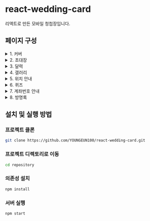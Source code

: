 # react-wedding-card
리액트로 만든 모바일 청첩장입니다.

## 페이지 구성
<details>
  <summary>1. 커버</summary>
  <div>- 커버 사진, 이름, 시간, 장소를 표시</div>
  <div>- 움직이는 하트 애니메이션 구현</div>
  <div>- 플레이 버튼 클릭하면 노래 재생</div>
  <img src="https://github.com/user-attachments/assets/fde29201-b9ad-4aff-805f-dd5b7384ea3b" />
</details>

<details>
  <summary>2. 초대장</summary>
  <div>- 초대문구 표시</div>
  <div>- 버튼 클릭으로 연락처 모달 띄우기</div>
  <div>- 모바일에서 통화, 문자 아이콘을 클릭하면 연락가능</div>
  <img src="https://github.com/user-attachments/assets/6bc1789b-dc86-424f-9b10-e48f1de2d77c" />
</details>

<details>
  <summary>3. 달력</summary>
  <div>- 결혼식 날짜를 하트로 표시</div>
  <div>- 결혼식까지 남은 시간 카운트다 </div>
  <img src="https://github.com/user-attachments/assets/705119ba-c7f2-4b23-ac8b-c2618004deb9" />
</details>

<details>  <summary>4. 갤러리</summary>
  <div>- react-image-gallery 라이브러리 사용</div>
   <div>- 스와이프해서 좌우로 이동가능</div>
  <div>- 작은 사진을 클릭해서 이동가능</div>
  <div>- 화살표 버튼으로 이동가능</div>
  <img src="https://github.com/user-attachments/assets/aa0ae524-4db2-4ea4-bf78-f83793d57c5e" />
</details>

<details>
  <summary>5. 위치 안내</summary>
  <div>- 네이버지도 api 사용</div>
  <div>- 네이버지도, 카카오지도 링크 연결</div>
  <img src="https://github.com/user-attachments/assets/417cb4db-d1c1-41bc-811a-2d265190a6f7" />
</details>

<details>
  <summary>6. 퀴즈</summary>
  <div>- 3개의 퀴즈와 5개의 답이 있음</div>
  <div>- 정답, 오답을 알려줌</div>
  <div>- 맞은 개수를 알려줌</div>
  <div>- 다시 풀기 가능</div>
  <img src="https://github.com/user-attachments/assets/f47a9f19-7512-4c7e-872d-01ecbc8b1fcd" />
</details>

<details>
  <summary>7. 계좌번호 안내</summary>
  <div>- 아이콘을 클릭하면 계좌번호 모달을 띄움</div>
  <div>- 계좌번호 복사 가능</div>
  <div>- 카카오페이 송금 링크를 연결</div>
  <img src="https://github.com/user-attachments/assets/43885095-0389-49ab-9161-083144600365" />
 
</details>

<details>
  <summary>8. 방명록</summary>
  <div>Firebase로 데이터를 저장함</div>
  <div>이름, 비밀번호, 축하메시지를 입력하여 메시지 작성</div>
  <div>등록한 비밀번호를 작성하면 삭제가능</div>
  <div>- 댓글이 5개가 초과되면 더보기로 넘어감</div>
  <div>- 최신 댓글순으로 보여줌</div>
  <img src="https://github.com/user-attachments/assets/a1574921-27bc-4001-ba45-bf24569bc273" />
</details>

## 설치 및 실행 방법
### 프로젝트 클론
```bash
git clone https://github.com/YOUNGEUN100/react-wedding-card.git
```
### 프로젝트 디렉토리로 이동
```bash
cd repository
```
### 의존성 설치
```bash
npm install
```
### 서버 실행
```bash
npm start
```



